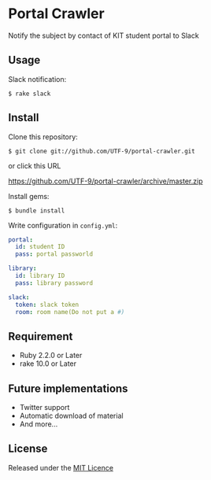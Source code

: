 # Portal Crawler
Notify the subject by contact of KIT student portal to Slack  

## Usage
Slack notification:

	$ rake slack
	
## Install
Clone this repository:

	$ git clone git://github.com/UTF-9/portal-crawler.git
	
or click this URL  

https://github.com/UTF-9/portal-crawler/archive/master.zip
	
Install gems:

	$ bundle install

Write configuration in `config.yml`:

~~~yaml
portal:
  id: student ID
  pass: portal passworld

library:
  id: library ID
  pass: library password

slack:
  token: slack token
  room: room name(Do not put a #)
~~~

## Requirement
* Ruby 2.2.0 or Later
* rake  10.0 or Later

## Future implementations
* Twitter support
* Automatic download of material
* And more...

## License
Released under the [MIT Licence](https://github.com/UTF-9//blob/master/LICENCE)
